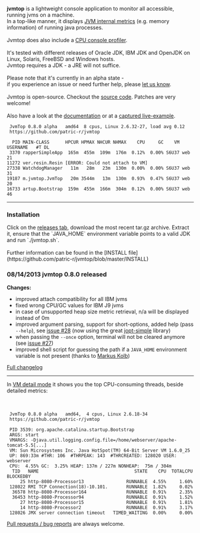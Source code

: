<b>jvmtop</b> is a lightweight console application to monitor all accessible, running jvms on a machine.<br>
In a top-like manner, it displays <a href='https://github.com/patric-r/jvmtop/blob/master/doc/ExampleOutput.md'>JVM internal metrics</a> (e.g. memory information) of running java processes.<br>
<br>
Jvmtop does also include a <a href='https://github.com/patric-r/jvmtop/blob/master/doc/ConsoleProfiler.md'>CPU console profiler</a>.<br>
<br>
It's tested with different releases of Oracle JDK, IBM JDK and OpenJDK on Linux, Solaris, FreeBSD and Windows hosts.<br>
Jvmtop requires a JDK - a JRE will not suffice.<br>
<br>
Please note that it's currently in an alpha state -<br>
if you experience an issue or need further help, please <a href='https://github.com/patric-r/jvmtop/issues'>let us know</a>.<br>
<br>
Jvmtop is open-source. Checkout the <a href='https://github.com/patric-r/jvmtop'>source code</a>. Patches are very welcome!<br>
<br>
Also have a look at the <a href='https://github.com/patric-r/jvmtop/blob/master/doc/Documentation.md'>documentation</a> or at a <a href='https://github.com/patric-r/jvmtop/blob/master/doc/ExampleOutput.md'>captured live-example</a>.<br>

```
 JvmTop 0.8.0 alpha   amd64  8 cpus, Linux 2.6.32-27, load avg 0.12
 https://github.com/patric-r/jvmtop

  PID MAIN-CLASS      HPCUR HPMAX NHCUR NHMAX    CPU     GC    VM USERNAME   #T DL
 3370 rapperSimpleApp  165m  455m  109m  176m  0.12%  0.00% S6U37 web        21
11272 ver.resin.Resin [ERROR: Could not attach to VM]
27338 WatchdogManager   11m   28m   23m  130m  0.00%  0.00% S6U37 web        31
19187 m.jvmtop.JvmTop   20m 3544m   13m  130m  0.93%  0.47% S6U37 web        20
16733 artup.Bootstrap  159m  455m  166m  304m  0.12%  0.00% S6U37 web        46
```

<hr />

<h3>Installation</h3>
Click on the <a href="https://github-hcs.dxc.com/sdelgado21/jvmtop/releases"> releases tab</a>, download the
most recent tar.gz archive. Extract it, ensure that the `JAVA_HOME` environment variable points to a valid JDK and run `./jvmtop.sh`.<br><br>
Further information can be found in the [INSTALL file](https://github.com/patric-r/jvmtop/blob/master/INSTALL)



<h3>08/14/2013 jvmtop 0.8.0 released</h3>
<b>Changes:</b>
<ul><li>improved attach compatibility for all IBM jvms<br>
</li><li>fixed wrong CPU/GC values for IBM J9 jvms<br>
</li><li>in case of unsupported heap size metric retrieval, n/a will be displayed instead of 0m<br>
</li><li>improved argument parsing, support for short-options, added help (pass <code>--help</code>), see <a href='https://github.com/patric-r/jvmtop/issues/28'>issue #28</a> (now using the great <a href='http://pholser.github.io/jopt-simple'>jopt-simple</a> library)<br>
</li><li>when passing the <code>--once</code> option, terminal will not be cleared anymore (see <a href='https://github.com/patric-r/jvmtop/issues/27'>issue #27</a>)<br>
</li><li>improved shell script for guessing the path if a <code>JAVA_HOME</code> environment variable is not present (thanks to <a href='https://groups.google.com/forum/#!topic/jvmtop-discuss/KGg_WpL_yAU'>Markus Kolb</a>)</li></ul>

<a href='https://github.com/patric-r/jvmtop/blob/master/doc/Changelog.md'>Full changelog</a>

<hr />

In <a href='https://github.com/patric-r/jvmtop/blob/master/doc/ExampleOutput.md'>VM detail mode</a> it shows you the top CPU-consuming threads, beside detailed metrics:<br>
<br>
<br>

```
 JvmTop 0.8.0 alpha   amd64,  4 cpus, Linux 2.6.18-34
 https://github.com/patric-r/jvmtop

 PID 3539: org.apache.catalina.startup.Bootstrap
 ARGS: start
 VMARGS: -Djava.util.logging.config.file=/home/webserver/apache-tomcat-5.5[...]
 VM: Sun Microsystems Inc. Java HotSpot(TM) 64-Bit Server VM 1.6.0_25
 UP: 869:33m #THR: 106  #THRPEAK: 143  #THRCREATED: 128020 USER: webserver
 CPU:  4.55% GC:  3.25% HEAP: 137m / 227m NONHEAP:  75m / 304m
  TID   NAME                                    STATE    CPU  TOTALCPU BLOCKEDBY
     25 http-8080-Processor13                RUNNABLE  4.55%     1.60%
 128022 RMI TCP Connection(18)-10.101.       RUNNABLE  1.82%     0.02%
  36578 http-8080-Processor164               RUNNABLE  0.91%     2.35%
  36453 http-8080-Processor94                RUNNABLE  0.91%     1.52%
     27 http-8080-Processor15                RUNNABLE  0.91%     1.81%
     14 http-8080-Processor2                 RUNNABLE  0.91%     3.17%
 128026 JMX server connection timeout   TIMED_WAITING  0.00%     0.00%
```

<a href='https://github.com/patric-r/jvmtop/issues'>Pull requests / bug reports</a> are always welcome.<br>
<br>

